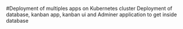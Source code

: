 #Deployment of multiples apps on Kubernetes cluster
Deployment of database, kanban app, kanban ui and Adminer application to get inside database
